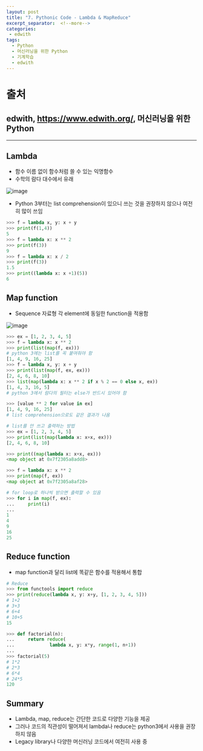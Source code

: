 ```yaml
---
layout: post
title: "7. Pythonic Code - Lambda & MapReduce"
excerpt_separator:  <!--more-->
categories:
 - edwith
tags:
  - Python
  - 머신러닝을 위한 Python
  - 기계학습
  - edwith
---
```


# 출처

## edwith, <https://www.edwith.org/>, 머신러닝을 위한 Python

---

<!--more-->

## Lambda

* 함수 이름 없이 함수처럼 쓸 수 있는 익명함수
* 수학의 람다 대수에서 유래

![image](https://user-images.githubusercontent.com/28076542/45087522-249c1700-b141-11e8-9b1c-b2956e843f26.png)

* Python 3부터는 list comprehension이 있으니 쓰는 것을 권장하지 않으나 여전히 많이 쓰임

```python
>>> f = lambda x, y: x + y
>>> print(f(1,4))
5
>>> f = lambda x: x ** 2
>>> print(f(3))
9
>>> f = lambda x: x / 2
>>> print(f(3))
1.5
>>> print((lambda x: x +1)(5))
6
```

## Map function

* Sequence 자료형 각 element에 동일한 function을 적용함

![image](https://user-images.githubusercontent.com/28076542/45087739-e18e7380-b141-11e8-8391-3b50d0a2b026.png)

```python
>>> ex = [1, 2, 3, 4, 5]
>>> f = lambda x: x ** 2
>>> print(list(map(f, ex)))
# python 3에는 list를 꼭 붙여줘야 함
[1, 4, 9, 16, 25]
>>> f = lambda x, y: x + y
>>> print(list(map(f, ex, ex)))
[2, 4, 6, 8, 10]
>>> list(map(lambda x: x ** 2 if x % 2 == 0 else x, ex))
[1, 4, 3, 16, 5]
# python 3에서 람다의 필터는 else가 반드시 있어야 함

>>> [value ** 2 for value in ex]
[1, 4, 9, 16, 25]
# list comprehension으로도 같은 결과가 나옴

# list를 안 쓰고 출력하는 방법
>>> ex = [1, 2, 3, 4, 5]
>>> print(list(map(lambda x: x+x, ex)))
[2, 4, 6, 8, 10]

>>> print((map(lambda x: x+x, ex)))
<map object at 0x7f2305a8add8>

>>> f = lambda x: x ** 2
>>> print(map(f, ex))
<map object at 0x7f2305a8af28>

# for loop로 하나씩 받으면 출력할 수 있음
>>> for i in map(f, ex):
...     print(i)
...
1
4
9
16
25
```

## Reduce function

* map function과 달리 list에 똑같은 함수를 적용해서 통합

```python
# Reduce
>>> from functools import reduce
>>> print(reduce(lambda x, y: x+y, [1, 2, 3, 4, 5]))
# 1+2
# 3+3
# 6+4
# 10+5
15

>>> def factorial(n):
...     return reduce(
...             lambda x, y: x*y, range(1, n+1))
...
>>> factorial(5)
# 1*2
# 2*3
# 6*4
# 24*5
120
```

## Summary

* Lambda, map, reduce는 간단한 코드로 다양한 기능을 제공
* 그러나 코드의 직관성이 떨어져서 lambda나 reduce는 python3에서 사용을 권장하지 않음
* Legacy library나 다양한 머신러닝 코드에서 여전히 사용 중